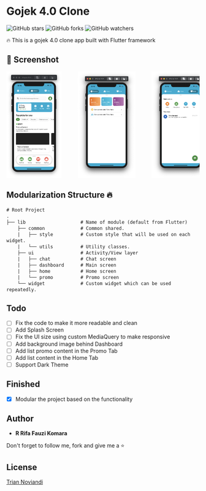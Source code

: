 # Gojek 4.0 Clone

![GitHub stars](https://img.shields.io/github/stars/rrifafauzikomara/gojek4.0-clone?style=social)
![GitHub forks](https://img.shields.io/github/forks/rrifafauzikomara/gojek4.0-clone?style=social)
![GitHub watchers](https://img.shields.io/github/watchers/rrifafauzikomara/gojek4.0-clone?style=social)

🔥 This is a gojek 4.0 clone app built with Flutter framework

## 📸 Screenshot
<pre>
<img src="screenshot/home.png" width="28.5%">     <img src="screenshot/promo.png" width="30%">     <img src="screenshot/chat.png" width="30%">
</pre>

## Modularization Structure 🔥

    # Root Project
    .
    ├── lib                    # Name of module (default from Flutter)
        ├── common             # Common shared.
        |   ├── style          # Custom style that will be used on each widget.
        |   └── utils          # Utility classes.
        ├── ui                 # Activity/View layer
        |   ├── chat           # Chat screen
        |   ├── dashboard      # Main screen
        |   ├── home           # Home screen
        |   └── promo          # Promo screen
        └── widget             # Custom widget which can be used repeatedly.


## Todo
* [ ] Fix the code to make it more readable and clean
* [ ] Add Splash Screen
* [ ] Fix the UI size using custom MediaQuery to make responsive
* [ ] Add background image behind Dashboard
* [ ] Add list promo content in the Promo Tab
* [ ] Add list content in the Home Tab
* [ ] Support Dark Theme

## Finished
* [x] Modular the project based on the functionality

## Author

* **R Rifa Fauzi Komara**

Don't forget to follow me, fork and give me a ⭐


## License

[Trian Noviandi](https://github.com/triannoviandi)